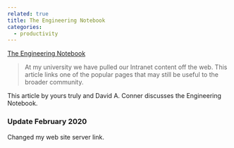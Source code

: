 ```yaml
---
related: true
title: The Engineering Notebook
categories:
  - productivity
---
```

[The Engineering Notebook][1]

> At my university we have pulled our Intranet content off the web.
This article links one of the popular pages that may still be useful to the
broader community. 

This article by yours truly and David A. Conner discusses the Engineering
Notebook.

[1]: https://dgreenteach.org/DGreen/notebook.html

### Update February 2020

Changed my web site server link.